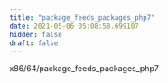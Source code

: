 ```yaml
---
title: "package_feeds_packages_php7"
date: 2021-05-06 05:08:58.699107
hidden: false
draft: false
---
```


x86/64/package_feeds_packages_php7


